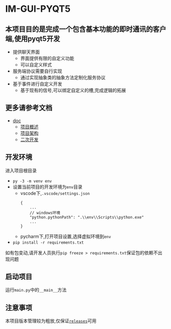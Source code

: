 # IM-GUI-PYQT5

## 本项目目的是完成一个包含基本功能的即时通讯的客户端,使用pyqt5开发
* 提供聊天界面
    * 界面提供有限的自定义功能
    * 可以自定义样式
* 服务端协议需要自行实现
    * 通过实现抽象类的抽象方法定制化服务协议
* 基于事件进行自定义开发
    * 基于现有的信号,可以绑定自定义的槽,完成逻辑的拓展

## 更多请参考文档
* [doc](./doc)
    * [项目概述](./doc/项目概述.md)
    * [项目架构](./doc/项目架构.md)
    * [二次开发](./doc/二次开发.md)

## 开发环境
进入项目根目录
- `py -3 -m venv env`
- 设置当前项目的开发环境为`env`目录
    - vscode下,`.vscode/settings.json`
        ```
        {
            ...
            // windows环境
            "python.pythonPath": ".\\env\\Scripts\\python.exe"
            ...
        }
        ```
    - pycharm下,打开项目设置,选择虚拟环境到`env`
- `pip install -r requirements.txt`


如有包变动,请开发人员执行`pip freeze > requirements.txt`保证包的依赖不出现问题

## 启动项目
运行`main.py`中的`__main__`方法


## 注意事项
本项目版本管理较为粗放,仅保证[`releases`](https://github.com/dezhiShen/im-gui-pyqt5/releases)可用
